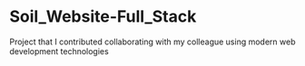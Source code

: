 # Soil_Website-Full_Stack
Project that I contributed collaborating with my colleague using modern web development technologies
